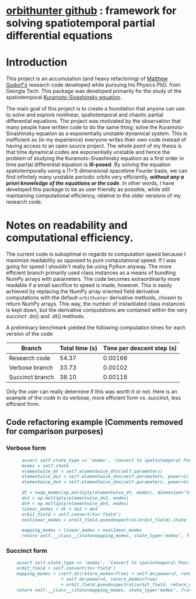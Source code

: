 # [orbithunter github](https://github.com/mgudorf/orbithunter/)  : framework for solving spatiotemporal partial differential equations

# Introduction 

This project is an accumulation (and heavy refactoring) of [Matthew Gudorf's](https://www.linkedin.com/in/mgudorf/) 
research code developed while pursuing his Physics PhD. from Georgia Tech. This package was developed primarily for the study of
the spatiotemporal [Kuramoto-Sivashinsky equation](https://en.wikipedia.org/wiki/Kuramoto%E2%80%93Sivashinsky_equation). 

The main goal of this project is to create a foundation that anyone can use to solve and explore nonlinear, spatiotemporal and chaotic
partial differential equations. The project was motivated by the observation that many people have written code to do the same thing; solve
the Kuramoto-Sivashinsky equation as a exponentially unstable dynamical system. This is inefficient as (in my experience) everyone writes
their own code instead of having access to an open source project. The whole point of my thesis is that time dynamical codes are exponentially
unstable and hence the problem of studying the Kuramoto-Sivashinsky equation as a first order in time partial differential equation is **ill-posed**.
By solving the equation spatiotemporally using a (1+1) dimensional spacetime Fourier basis, we can find infinitely many unstable periodic orbits very
efficiently, ***without any a priori knowledge of the equations or the code***. 
In other words, I have developed this package to be as user friendly as possible, while still maintaining computational efficiency, relative to the older
versions of my research code. 

# Notes on readability and computational efficiency. 

The current code is suboptimal in regards to computation speed because I maximize readability as opposed to pure computational speed. If I was going for
speed I shouldn't really be using Python anyway. The more efficient branch primarily used class instances as a means of bundling NumPy arrays
with parameters. The code becomes extraordinarily more readable if a small sacrifice to speed is made, however. 
This is easily achieved by replacing the NumPy array oriented field derivative computations with the default ```orbithunter``` derivative methods,
chosen to return NumPy arrays. This way, the number of instantiated class instances is kept down, but the derivative computations are contained within
the very succinct .dx() and .dt() methods. 

A preliminary benchmark yielded the following computation times for each version of the code

| Branch  | Total time (s)  | Time per descent step (s) |
|---|---|---|
| Research code  | 54.37  | 0.00166  |
| Verbose branch  |  33.73 | 0.00102  |
| Succinct branch  |  38.10 | 0.00116  |

Only the user can really determine if this was worth it or not. Here is an example of the code in its verbose, more efficient form vs. succinct, less efficient
form.

## Code refactoring example (Comments removed for comparison purposes)

### Verbose form 
```markdown
      assert self.state_type == 'modes', 'Convert to spatiotemporal Fourier mode basis before computations.'
      modes = self.state
      elementwise_dt = self.elementwise_dtn(self.parameters)
      elementwise_dx2 = self.elementwise_dxn(self.parameters, power=2)
      elementwise_dx4 = self.elementwise_dxn(self.parameters, power=4)

      dt = swap_modes(np.multiply(elementwise_dt, modes), dimension='time')
      dx2 = np.multiply(elementwise_dx2, modes)
      dx4 = np.multiply(elementwise_dx4, modes)
      linear_modes = dt + dx2 + dx4
      orbit_field = self.convert(to='field')
      nonlinear_modes = orbit_field.pseudospectral(orbit_field).state

      mapping_modes = linear_modes + nonlinear_modes
      return self.__class__(state=mapping_modes, state_type='modes', T=self.T, L=self.L)
```
### Succinct form 
```markdown
    assert self.state_type == 'modes', 'Convert to spatiotemporal Fourier mode basis before computations.'
    orbit_field = self.convert(to='field')
    mapping_modes = (self.dt(return_modes=True) + self.dx(power=2, return_modes=True)
                     + self.dx(power=4, return_modes=True)
                     + orbit_field.pseudospectral(orbit_field, return_modes=True))
    return self.__class__(state=mapping_modes, state_type='modes', T=self.T, L=self.L)
```
